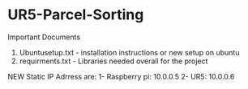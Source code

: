 # UR5-Parcel-Sorting

Important Documents
1) Ubuntusetup.txt - installation instructions or new setup on ubuntu
2) requirments.txt - Libraries needed overall for the project

NEW Static IP Adrress are:
1- Raspberry pi: 10.0.0.5
2- UR5: 10.0.0.6
